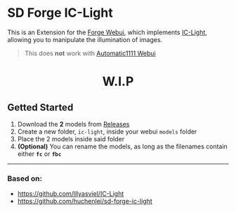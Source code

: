 # SD Forge IC-Light
This is an Extension for the [Forge Webui](https://github.com/lllyasviel/stable-diffusion-webui-forge), which implements [IC-Light](https://github.com/lllyasviel/IC-Light), allowing you to manipulate the illumination of images.

> This does **not** work with [Automatic1111 Webui](https://github.com/AUTOMATIC1111/stable-diffusion-webui)

<h1 align="center">W.I.P</h1>

## Getted Started
1. Download the **2** models from [Releases](https://github.com/Haoming02/sd-forge-ic-light/releases)
2. Create a new folder, `ic-light`, inside your webui `models` folder
3. Place the 2 models inside said folder
4. **(Optional)** You can rename the models, as long as the filenames contain either **`fc`** or **`fbc`**

<hr>

### Based on:
- https://github.com/lllyasviel/IC-Light
- https://github.com/huchenlei/sd-forge-ic-light
